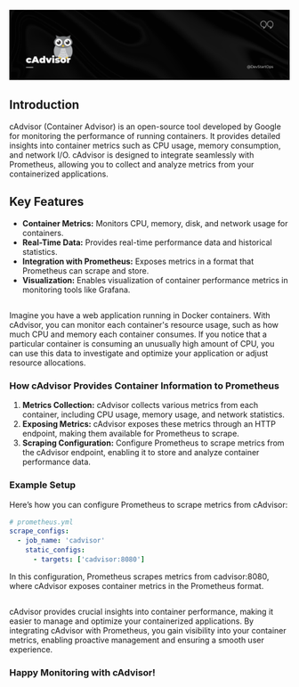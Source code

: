 ![cAdvisor](header_1.png)

## Introduction

cAdvisor (Container Advisor) is an open-source tool developed by Google for monitoring the performance of running containers. It provides detailed insights into container metrics such as CPU usage, memory consumption, and network I/O. cAdvisor is designed to integrate seamlessly with Prometheus, allowing you to collect and analyze metrics from your containerized applications.

## Key Features

- **Container Metrics:** Monitors CPU, memory, disk, and network usage for containers.
- **Real-Time Data:** Provides real-time performance data and historical statistics.
- **Integration with Prometheus:** Exposes metrics in a format that Prometheus can scrape and store.
- **Visualization:** Enables visualization of container performance metrics in monitoring tools like Grafana.

##
Imagine you have a web application running in Docker containers. With cAdvisor, you can monitor each container's resource usage, such as how much CPU and memory each container consumes. If you notice that a particular container is consuming an unusually high amount of CPU, you can use this data to investigate and optimize your application or adjust resource allocations.

### How cAdvisor Provides Container Information to Prometheus

1. **Metrics Collection:** cAdvisor collects various metrics from each container, including CPU usage, memory usage, and network statistics.
2. **Exposing Metrics:** cAdvisor exposes these metrics through an HTTP endpoint, making them available for Prometheus to scrape.
3. **Scraping Configuration:** Configure Prometheus to scrape metrics from the cAdvisor endpoint, enabling it to store and analyze container performance data.

### Example Setup

Here’s how you can configure Prometheus to scrape metrics from cAdvisor:

```yaml
# prometheus.yml
scrape_configs:
  - job_name: 'cadvisor'
    static_configs:
      - targets: ['cadvisor:8080']
```

In this configuration, Prometheus scrapes metrics from cadvisor:8080, where cAdvisor exposes container metrics in the Prometheus format.

##
cAdvisor provides crucial insights into container performance, making it easier to manage and optimize your containerized applications. By integrating cAdvisor with Prometheus, you gain visibility into your container metrics, enabling proactive management and ensuring a smooth user experience.

### **Happy Monitoring with cAdvisor!**